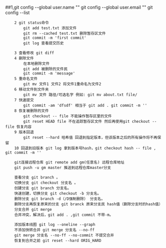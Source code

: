 ##1,git config --global user.name ""
 	git config --global user.email "" 
	git config --list 
	
        2 git status命令
            git add test.txt 添加文件
            git rm --cached test.txt 删除暂存区文件
            git commit -m 'first commit' 
            git log 查看提交历史

        3 查看修改 git diff 
        4 删除文件
            在本地删除文件
            git add 被删除的文件民
            git commit -m 'message'
        5 重命名文件
            git mv 文件1 文件2 将文件1重命名为文件2
        6 移动文件到文件夹
            git mv 文件 路径/可选名字 例如: git mv about.txt file/
        7 快速提交
            git commit -am 'dfsdf' 相当于 git add . git commit -m ''
        8 恢复被删除的文件 
            git checkout -- file 不能操作暂存区里的文件
            git reset HEAD file 不在追踪暂存区文件 然后再使用git checkout -- file 恢复内容
        9 版本回退
            git reset --hard 哈希值 回退到指定版本，但该版本之后的所有操作将不再保留
        10 回退到旧版本 git log 拿到版本号hash，git checkout hash -- file , git commit -m '' 

        git连接远程仓库 git remote add gm(任意名) 远程仓库地址
        git push -u gm master 推送到远程仓库master分支

        查看分支 git branch 。
        切换分支 git checkout 分支名 。
        创建分支 git branch 分支名。
        快速创建，切换分支 git checkout -b 分支名。
        删除分支 git branch -d（/D强制删除） 分支名。
        删除分支再恢复原来的分支 git branck 原来分支民 hash值（删除分支时的hash值）
        分支合并 git merge 
        合并冲突，解决后，git add . ,git commit 不带-m。

        添加版本线图 git log --oneline --graph
        不添加快转合并 git merge 分支名 --no-ff
        git merge 分支名 --no-ff --no-commit 不提交合并
        恢复到合并之前 git reset --hard ORIG_HARD
        

